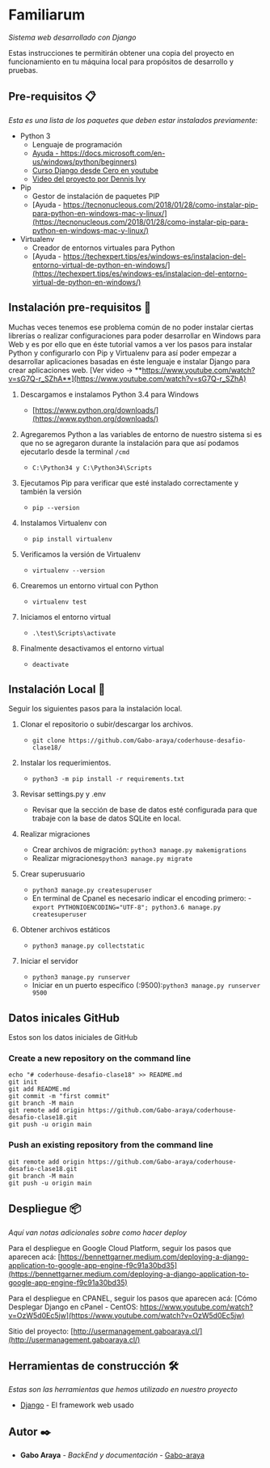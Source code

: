 # Familiarum

_Sistema web desarrollado con Django_

Estas instrucciones te permitirán obtener una copia del proyecto en funcionamiento en tu máquina local para propósitos de desarrollo y pruebas.

## Pre-requisitos 📋

_Esta es una lista de los paquetes que deben estar instalados previamente:_

* Python 3
	- Lenguaje de programación
	- [Ayuda - https://docs.microsoft.com/en-us/windows/python/beginners)](https://docs.microsoft.com/en-us/windows/python/beginners)
	- [Curso Django desde Cero en youtube](https://www.youtube.com/watch?v=vo4VF3neyrs)
    - [Video del proyecto por Dennis Ivy](https://www.youtube.com/watch?v=llbtoQTt4qw)
* Pip
	- Gestor de instalación de paquetes PIP
	- [Ayuda - https://tecnonucleous.com/2018/01/28/como-instalar-pip-para-python-en-windows-mac-y-linux/](https://tecnonucleous.com/2018/01/28/como-instalar-pip-para-python-en-windows-mac-y-linux/)
* Virtualenv
	- Creador de entornos virtuales para Python
	- [Ayuda - https://techexpert.tips/es/windows-es/instalacion-del-entorno-virtual-de-python-en-windows/](https://techexpert.tips/es/windows-es/instalacion-del-entorno-virtual-de-python-en-windows/)

## Instalación pre-requisitos 🔧

Muchas veces tenemos ese problema común de no poder instalar ciertas librerías o realizar configuraciones para poder desarrollar en Windows para Web y es por ello que en éste tutorial vamos a ver los pasos para instalar Python y configurarlo con Pip y Virtualenv para así poder empezar a desarrollar aplicaciones basadas en éste lenguaje e instalar Django para crear aplicaciones web. [Ver video -> **https://www.youtube.com/watch?v=sG7Q-r_SZhA**](https://www.youtube.com/watch?v=sG7Q-r_SZhA)

1. Descargamos e instalamos Python 3.4 para Windows
	- [https://www.python.org/downloads/](https://www.python.org/downloads/)

2. Agregaremos Python a las variables de entorno de nuestro sistema si es que no se agregaron durante la instalación para que así podamos ejecutarlo desde la terminal `/cmd`
	- `C:\Python34 y C:\Python34\Scripts`

3. Ejecutamos Pip para verificar que esté instalado correctamente y también la versión
	- `pip --version`

4. Instalamos Virtualenv con
	- `pip install virtualenv`

5. Verificamos la versión de Virtualenv
	- `virtualenv --version`

6. Crearemos un entorno virtual con Python
	- `virtualenv test`

7. Iniciamos el entorno virtual
	- `.\test\Scripts\activate`

8. Finalmente desactivamos el entorno virtual
	- `deactivate`

## Instalación Local 🚀

Seguir los siguientes pasos para la instalación local.

1. Clonar el repositorio o subir/descargar los archivos.

	- `git clone https://github.com/Gabo-araya/coderhouse-desafio-clase18/`

2. Instalar los requerimientos.

	- `python3 -m pip install -r requirements.txt`

3. Revisar settings.py y .env
	- Revisar que la sección de base de datos esté configurada para que trabaje con la base de datos SQLite en local.

3. Realizar migraciones
	- Crear archivos de migración: `python3 manage.py makemigrations`
	- Realizar migraciones`python3 manage.py migrate`

4. Crear superusuario
	- `python3 manage.py createsuperuser`
	- En terminal de Cpanel es necesario indicar el encoding primero: 
		-`export PYTHONIOENCODING="UTF-8"; python3.6 manage.py createsuperuser`

5. Obtener archivos estáticos
	- `python3 manage.py collectstatic`

6. Iniciar el servidor
	- `python3 manage.py runserver`
	- Iniciar en un puerto específico (:9500):`python3 manage.py runserver 9500`

## Datos inicales GitHub

Estos son los datos iniciales de GitHub


### Create a new repository on the command line

	echo "# coderhouse-desafio-clase18" >> README.md
	git init
	git add README.md
	git commit -m "first commit"
	git branch -M main
	git remote add origin https://github.com/Gabo-araya/coderhouse-desafio-clase18.git
	git push -u origin main

### Push an existing repository from the command line

	git remote add origin https://github.com/Gabo-araya/coderhouse-desafio-clase18.git
	git branch -M main
	git push -u origin main

## Despliegue 📦

_Aquí van notas adicionales sobre como hacer deploy_

Para el despliegue en Google Cloud Platform, seguir los pasos que aparecen acá: [https://bennettgarner.medium.com/deploying-a-django-application-to-google-app-engine-f9c91a30bd35](https://bennettgarner.medium.com/deploying-a-django-application-to-google-app-engine-f9c91a30bd35)

Para el despliegue en CPANEL, seguir los pasos que aparecen acá: [Cómo Desplegar Django en cPanel - CentOS: https://www.youtube.com/watch?v=OzW5d0Ec5jw](https://www.youtube.com/watch?v=OzW5d0Ec5jw)

Sitio del proyecto: [http://usermanagement.gaboaraya.cl/](http://usermanagement.gaboaraya.cl/)

## Herramientas de construcción 🛠️

_Estas son las herramientas que hemos utilizado en nuestro proyecto_

* [Django](https://www.djangoproject.com/) - El framework web usado


## Autor ✒️

* **Gabo Araya** - *BackEnd y documentación* - [Gabo-araya](https://github.com/Gabo-araya/)



